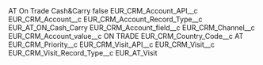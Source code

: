 <?xml version="1.0" encoding="UTF-8"?>
<CustomMetadata xmlns="http://soap.sforce.com/2006/04/metadata" xmlns:xsi="http://www.w3.org/2001/XMLSchema-instance" xmlns:xsd="http://www.w3.org/2001/XMLSchema">
    <label>AT On Trade Cash&amp;Carry</label>
    <protected>false</protected>
    <values>
        <field>EUR_CRM_Account_API__c</field>
        <value xsi:type="xsd:string">EUR_CRM_Account__c</value>
    </values>
    <values>
        <field>EUR_CRM_Account_Record_Type__c</field>
        <value xsi:type="xsd:string">EUR_AT_ON_Cash_Carry</value>
    </values>
    <values>
        <field>EUR_CRM_Account_field__c</field>
        <value xsi:type="xsd:string">EUR_CRM_Channel__c</value>
    </values>
    <values>
        <field>EUR_CRM_Account_value__c</field>
        <value xsi:type="xsd:string">ON TRADE</value>
    </values>
    <values>
        <field>EUR_CRM_Country_Code__c</field>
        <value xsi:type="xsd:string">AT</value>
    </values>
    <values>
        <field>EUR_CRM_Priority__c</field>
        <value xsi:nil="true"/>
    </values>
    <values>
        <field>EUR_CRM_Visit_API__c</field>
        <value xsi:type="xsd:string">EUR_CRM_Visit__c</value>
    </values>
    <values>
        <field>EUR_CRM_Visit_Record_Type__c</field>
        <value xsi:type="xsd:string">EUR_AT_Visit</value>
    </values>
</CustomMetadata>
